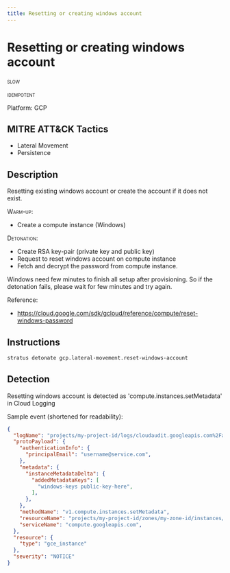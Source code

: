 ```yaml
---
title: Resetting or creating windows account 
---
```


# Resetting or creating windows account

<span class="smallcaps w3-badge w3-orange w3-round w3-text-sand" title="This attack technique might be slow to warm up or detonate">slow</span> 

<span class="smallcaps w3-badge w3-blue w3-round w3-text-white" title="This attack technique can be detonated multiple times">idempotent</span> 

Platform: GCP

## MITRE ATT&CK Tactics


- Lateral Movement
- Persistence

## Description

Resetting existing windows account or create the account if it does not exist.

<span style="font-variant: small-caps;">Warm-up</span>:

- Create a compute instance (Windows)

<span style="font-variant: small-caps;">Detonation</span>:

- Create RSA key-pair (private key and public key)
- Request to reset windows account on compute instance
- Fetch and decrypt the password from compute instance.

Windows need few minutes to finish all setup after provisioning. So if the detonation fails, please wait for few minutes and try again.

Reference:

- https://cloud.google.com/sdk/gcloud/reference/compute/reset-windows-password



## Instructions

```bash title="Detonate with Stratus Red Team"
stratus detonate gcp.lateral-movement.reset-windows-account
```

## Detection


Resetting windows account is detected as 'compute.instances.setMetadata' in Cloud Logging

Sample event (shortened for readability):

```json
{
  "logName": "projects/my-project-id/logs/cloudaudit.googleapis.com%2Factivity",
  "protoPayload": {
    "authenticationInfo": {
      "principalEmail": "username@service.com",
    },
    "metadata": {
      "instanceMetadataDelta": {
        "addedMetadataKeys": [
          "windows-keys public-key-here",
        ],
      },
    },
    "methodName": "v1.compute.instances.setMetadata",
    "resourceName": "projects/my-project-id/zones/my-zone-id/instances/my-instance-id",
    "serviceName": "compute.googleapis.com",
  },
  "resource": {
    "type": "gce_instance"
  },
  "severity": "NOTICE"
}
```
